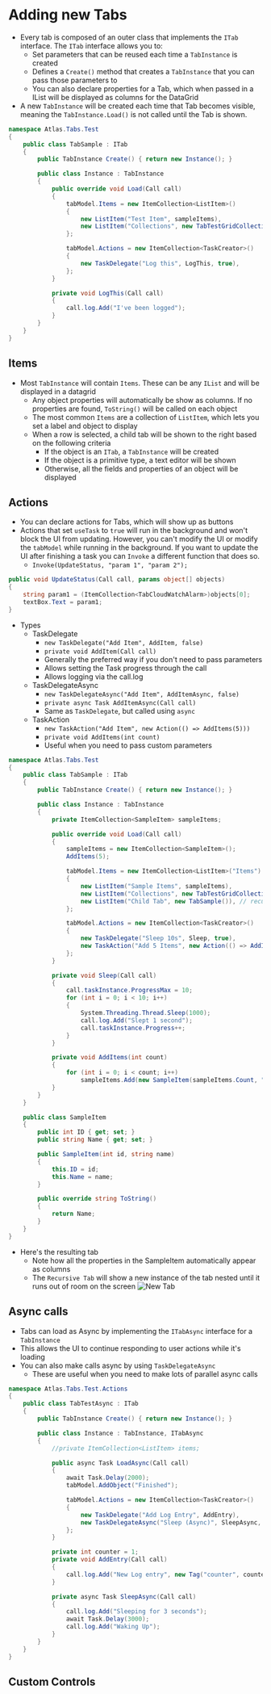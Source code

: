 # Adding new Tabs

* Every tab is composed of an outer class that implements the `ITab` interface. The `ITab` interface allows you to:
  - Set parameters that can be reused each time a `TabInstance` is created
  - Defines a `Create()` method that creates a `TabInstance` that you can pass those parameters to
  - You can also declare properties for a Tab, which when passed in a IList will be displayed as columns for the DataGrid
* A new `TabInstance` will be created each time that Tab becomes visible, meaning the `TabInstance.Load()` is not called until the Tab is shown.

```csharp
namespace Atlas.Tabs.Test
{
	public class TabSample : ITab
	{
		public TabInstance Create() { return new Instance(); }

		public class Instance : TabInstance
		{
			public override void Load(Call call)
			{
				tabModel.Items = new ItemCollection<ListItem>()
				{
					new ListItem("Test Item", sampleItems),
					new ListItem("Collections", new TabTestGridCollectionSize()),
				};

				tabModel.Actions = new ItemCollection<TaskCreator>()
				{
					new TaskDelegate("Log this", LogThis, true),
				};
			}

			private void LogThis(Call call)
			{
				call.log.Add("I've been logged");
			}
		}
	}
}
```

## Items
* Most `TabInstance` will contain `Items`. These can be any `IList` and will be displayed in a datagrid
  - Any object properties will automatically be show as columns. If no properties are found, `ToString()` will be called on each object
  - The most common `Items` are a collection of `ListItem`, which lets you set a label and object to display
  - When a row is selected, a child tab will be shown to the right based on the following criteria
    - If the object is an `ITab`, a `TabInstance` will be created
	- If the object is a primitive type, a text editor will be shown
	- Otherwise, all the fields and properties of an object will be displayed

## Actions
* You can declare actions for Tabs, which will show up as buttons
* Actions that set `useTask` to `true` will run in the background and won't block the UI from updating. However, you can't modify the UI or modify the `tabModel` while running in the background. If you want to update the UI after finishing a task you can `Invoke` a different function that does so.
  - `Invoke(UpdateStatus, "param 1", "param 2");`
```csharp
public void UpdateStatus(Call call, params object[] objects)
{
	string param1 = (ItemCollection<TabCloudWatchAlarm>)objects[0];
	textBox.Text = param1;
}
```
* Types
  - TaskDelegate
    - `new TaskDelegate("Add Item", AddItem, false)`
    - `private void AddItem(Call call)`
    - Generally the preferred way if you don't need to pass parameters
    - Allows setting the Task progress through the call
    - Allows logging via the call.log
  - TaskDelegateAsync
    - `new TaskDelegateAsync("Add Item", AddItemAsync, false)`
    - `private async Task AddItemAsync(Call call)`
    - Same as `TaskDelegate`, but called using `async`
  - TaskAction
    - `new TaskAction("Add Item", new Action(() => AddItems(5)))`
    - `private void AddItems(int count)`
    - Useful when you need to pass custom parameters

```csharp
namespace Atlas.Tabs.Test
{
	public class TabSample : ITab
	{
		public TabInstance Create() { return new Instance(); }

		public class Instance : TabInstance
		{
			private ItemCollection<SampleItem> sampleItems;

			public override void Load(Call call)
			{
				sampleItems = new ItemCollection<SampleItem>();
				AddItems(5);

				tabModel.Items = new ItemCollection<ListItem>("Items")
				{
					new ListItem("Sample Items", sampleItems),
					new ListItem("Collections", new TabTestGridCollectionSize()),
					new ListItem("Child Tab", new TabSample()), // recursive
				};

				tabModel.Actions = new ItemCollection<TaskCreator>()
				{
					new TaskDelegate("Sleep 10s", Sleep, true),
					new TaskAction("Add 5 Items", new Action(() => AddItems(5)), false), // Foreground task so we can modify collection
				};
			}

			private void Sleep(Call call)
			{
				call.taskInstance.ProgressMax = 10;
				for (int i = 0; i < 10; i++)
				{
					System.Threading.Thread.Sleep(1000);
					call.log.Add("Slept 1 second");
					call.taskInstance.Progress++;
				}
			}

			private void AddItems(int count)
			{
				for (int i = 0; i < count; i++)
					sampleItems.Add(new SampleItem(sampleItems.Count, "Item " + sampleItems.Count.ToString()));
			}
		}
	}

	public class SampleItem
	{
		public int ID { get; set; }
		public string Name { get; set; }

		public SampleItem(int id, string name)
		{
			this.ID = id;
			this.Name = name;
		}

		public override string ToString()
		{
			return Name;
		}
	}
}
```
* Here's the resulting tab
  - Note how all the properties in the SampleItem automatically appear as columns
  - The `Recursive Tab` will show a new instance of the tab nested until it runs out of room on the screen
![New Tab](../Images/Screenshots/SampleTab.png)

## Async calls
  - Tabs can load as Async by implementing the `ITabAsync` interface for a `TabInstance`
  - This allows the UI to continue responding to user actions while it's loading
  - You can also make calls async by using `TaskDelegateAsync`
    - These are useful when you need to make lots of parallel async calls
```csharp
namespace Atlas.Tabs.Test.Actions
{
	public class TabTestAsync : ITab
	{
		public TabInstance Create() { return new Instance(); }

		public class Instance : TabInstance, ITabAsync
		{
			//private ItemCollection<ListItem> items;

			public async Task LoadAsync(Call call)
			{
				await Task.Delay(2000);
				tabModel.AddObject("Finished");

				tabModel.Actions = new ItemCollection<TaskCreator>()
				{
					new TaskDelegate("Add Log Entry", AddEntry),
					new TaskDelegateAsync("Sleep (Async)", SleepAsync, true, true),
				};
			}

			private int counter = 1;
			private void AddEntry(Call call)
			{
				call.log.Add("New Log entry", new Tag("counter", counter++));
			}

			private async Task SleepAsync(Call call)
			{
				call.log.Add("Sleeping for 3 seconds");
				await Task.Delay(3000);
				call.log.Add("Waking Up");
			}
		}
	}
}
```

## Custom Controls
